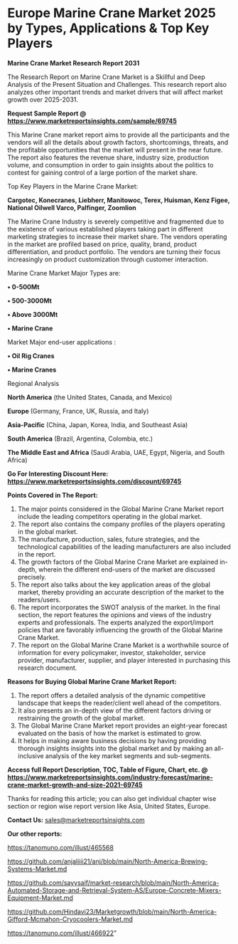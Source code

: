 # Europe Marine Crane Market 2025 by Types, Applications & Top Key Players

<strong>Marine Crane Market Research Report 2031</strong>

The Research Report on Marine Crane Market is a Skillful and Deep Analysis of the Present Situation and Challenges. This research report also analyzes other important trends and market drivers that will affect market growth over 2025-2031.

<strong>Request Sample Report @ <a href=https://www.marketreportsinsights.com/sample/69745>https://www.marketreportsinsights.com/sample/69745</a></strong>

This Marine Crane market report aims to provide all the participants and the vendors will all the details about growth factors, shortcomings, threats, and the profitable opportunities that the market will present in the near future. The report also features the revenue share, industry size, production volume, and consumption in order to gain insights about the politics to contest for gaining control of a large portion of the market share.

Top Key Players in the Marine Crane Market:

<strong>Cargotec, Konecranes, Liebherr, Manitowoc, Terex, Huisman, Kenz Figee, National Oilwell Varco, Palfinger, Zoomlion</strong>

The Marine Crane Industry is severely competitive and fragmented due to the existence of various established players taking part in different marketing strategies to increase their market share. The vendors operating in the market are profiled based on price, quality, brand, product differentiation, and product portfolio. The vendors are turning their focus increasingly on product customization through customer interaction.

Marine Crane Market Major Types are:

<strong>• 0-500Mt

• 500-3000Mt

• Above 3000Mt

• Marine Crane</strong>

Market Major end-user applications :

<strong>• Oil Rig Cranes

• Marine Cranes</strong>

Regional Analysis

</u><strong><b>North America</b></strong> (the United States, Canada, and Mexico)

<strong><b>Europe </b></strong>(Germany, France, UK, Russia, and Italy)

<strong><b>Asia-Pacific</b></strong> (China, Japan, Korea, India, and Southeast Asia)

<strong><b>South America</b></strong> (Brazil, Argentina, Colombia, etc.)

<strong><b>The Middle East and Africa</b></strong> (Saudi Arabia, UAE, Egypt, Nigeria, and South Africa)

<strong>Go For Interesting Discount Here: <a href=https://www.marketreportsinsights.com/discount/69745>https://www.marketreportsinsights.com/discount/69745</a></strong>

<strong>Points Covered in The Report:</strong>
<ol>
  <li>The major points considered in the Global Marine Crane Market report include the leading competitors operating in the global market.</li>
  <li>The report also contains the company profiles of the players operating in the global market.</li>
  <li>The manufacture, production, sales, future strategies, and the technological capabilities of the leading manufacturers are also included in the report.</li>
  <li>The growth factors of the Global Marine Crane Market are explained in-depth, wherein the different end-users of the market are discussed precisely.</li>
  <li>The report also talks about the key application areas of the global market, thereby providing an accurate description of the market to the readers/users.</li>
  <li>The report incorporates the SWOT analysis of the market. In the final section, the report features the opinions and views of the industry experts and professionals. The experts analyzed the export/import policies that are favorably influencing the growth of the Global Marine Crane Market.</li>
  <li>The report on the Global Marine Crane Market is a worthwhile source of information for every policymaker, investor, stakeholder, service provider, manufacturer, supplier, and player interested in purchasing this research document.</li>
</ol>
<strong>Reasons for Buying Global Marine Crane Market Report:</strong>

<ol>
  <li>The report offers a detailed analysis of the dynamic competitive landscape that keeps the reader/client well ahead of the competitors.</li>
  <li>It also presents an in-depth view of the different factors driving or restraining the growth of the global market.</li>
  <li>The Global Marine Crane Market report provides an eight-year forecast evaluated on the basis of how the market is estimated to grow.</li>
  <li>It helps in making aware business decisions by having providing thorough insights insights into the global market and by making an all-inclusive analysis of the key market segments and sub-segments.</li>
</ol>
<strong>Access full Report Description, TOC, Table of Figure, Chart, etc. @ <a href=https://www.marketreportsinsights.com/industry-forecast/marine-crane-market-growth-and-size-2021-69745>https://www.marketreportsinsights.com/industry-forecast/marine-crane-market-growth-and-size-2021-69745</a></strong>


Thanks for reading this article; you can also get individual chapter wise section or region wise report version like Asia, United States, Europe.

<strong>Contact Us:</strong>
sales@marketreportsinsights.com

<strong>Our other reports:</strong>

<a href=https://tanomuno.com/illust/465568>https://tanomuno.com/illust/465568</a>

<a href=https://github.com/anjaliiii21/anj/blob/main/North-America-Brewing-Systems-Market.md>https://github.com/anjaliiii21/anj/blob/main/North-America-Brewing-Systems-Market.md</a>

<a href=https://github.com/sayysaif/market-research/blob/main/North-America-Automated-Storage-and-Retrieval-System-AS/Europe-Concrete-Mixers-Equipment-Market.md>https://github.com/sayysaif/market-research/blob/main/North-America-Automated-Storage-and-Retrieval-System-AS/Europe-Concrete-Mixers-Equipment-Market.md</a>

<a href=https://github.com/Hindavi23/Marketgrowth/blob/main/North-America-Gifford-Mcmahon-Cryocoolers-Market.md>https://github.com/Hindavi23/Marketgrowth/blob/main/North-America-Gifford-Mcmahon-Cryocoolers-Market.md</a>

<a href=https://tanomuno.com/illust/466922>https://tanomuno.com/illust/466922</a>"
